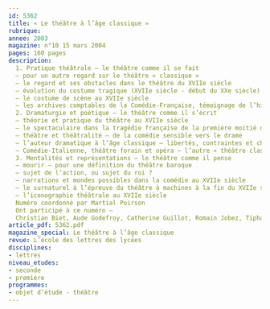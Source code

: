 ```yaml
---
id: 5362
title: « Le théâtre à l’âge classique »
rubrique: 
annee: 2003
magazine: n°10 15 mars 2004
pages: 160 pages
description: 
  1. Pratique théâtrale – le théâtre comme il se fait
  – pour un autre regard sur le théâtre « classique »
  – le regard et ses obstacles dans le théâtre du XVIIe siècle
  – évolution du costume tragique (XVIIe siècle - début du XXe siècle)
  – le costume de scène au XVIIe siècle
  – les archives comptables de la Comédie-Française, témoignage de l’histoire
  2. Dramaturgie et poétique – le théâtre comme il s’écrit
  – théorie et pratique du théâtre au XVIIe siècle
  – le spectaculaire dans la tragédie française de la première moitié du XVIIIe siècle
  – théâtre et théâtralité – de la comédie sensible vers le drame
  – l’auteur dramatique à l’âge classique – libertés, contraintes et choix de création
  – Comédie-Italienne, théâtre forain et opéra – l’autre « théâtre classique »
  3. Mentalités et représentations – le théâtre comme il pense
  – mourir – pour une définition du théâtre baroque
  – sujet de l’action, ou sujet du roi ?
  – narrations et mondes possibles dans la comédie au XVIIe siècle
  – le surnaturel à l’épreuve du théâtre à machines à la fin du XVIIe siècle
  – l’iconographie théâtrale au XVIIe siècle
  Numéro coordonné par Martial Poirson
  Ont participé à ce numéro – 
  Christian Biet, Aude Godefroy, Catherine Guillot, Romain Jobez, Tiphaine Karsenti, Gaël Le Chevalier, Cerise Letenneur,  Éloïse Lièvre, Elsa Marpeau, Martial Poirson, Jacqueline Razgonnikoff, Guy Spielmann, Anne Surgers, Anne Verdier, Alain Viala.
article_pdf: 5362.pdf
magazine_special: Le théâtre à l’âge classique
revue: L’école des lettres des lycées
disciplines:
- lettres
niveau_etudes:
- seconde
- première
programmes:
- objet d’étude - théâtre
---
```

